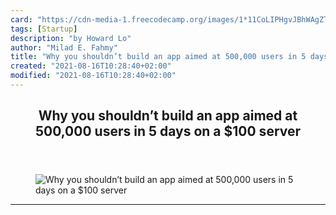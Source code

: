 ```yaml
---
card: "https://cdn-media-1.freecodecamp.org/images/1*11CoLIPHgvJBhWAgZTS4kA.png"
tags: [Startup]
description: "by Howard Lo"
author: "Milad E. Fahmy"
title: "Why you shouldn’t build an app aimed at 500,000 users in 5 days on a $100 server"
created: "2021-08-16T10:28:40+02:00"
modified: "2021-08-16T10:28:40+02:00"
---
```

<div class="site-wrapper">
<main id="site-main" class="site-main outer">
<div class="inner">
<article class="post-full post tag-startup tag-web-development tag-lean-startup tag-pokemon-go tag-tech ">
<header class="post-full-header">
<h1 class="post-full-title">Why you shouldn’t build an app aimed at 500,000 users in 5 days on a $100 server</h1>
</header>
<figure class="post-full-image">
<picture>
<source media="(max-width: 700px)" sizes="1px" srcset="data:image/gif;base64,R0lGODlhAQABAIAAAAAAAP///yH5BAEAAAAALAAAAAABAAEAAAIBRAA7 1w">
<source media="(min-width: 701px)" sizes="(max-width: 800px) 400px,
(max-width: 1170px) 700px,
1400px" srcset="https://cdn-media-1.freecodecamp.org/images/1*11CoLIPHgvJBhWAgZTS4kA.png 300w,
https://cdn-media-1.freecodecamp.org/images/1*11CoLIPHgvJBhWAgZTS4kA.png 600w,
https://cdn-media-1.freecodecamp.org/images/1*11CoLIPHgvJBhWAgZTS4kA.png 1000w,
https://cdn-media-1.freecodecamp.org/images/1*11CoLIPHgvJBhWAgZTS4kA.png 2000w">
<img onerror="this.style.display='none'" src="https://cdn-media-1.freecodecamp.org/images/1*11CoLIPHgvJBhWAgZTS4kA.png" alt="Why you shouldn’t build an app aimed at 500,000 users in 5 days on a $100 server">
</picture>
</figure>
<section class="post-full-content">
<div class="post-content medium-migrated-article">
</div>
<hr>
</section>
</article>
</div>
</main>
</div>
<!-- Google Tag Manager (noscript) -->
<!-- End Google Tag Manager (noscript) -->
